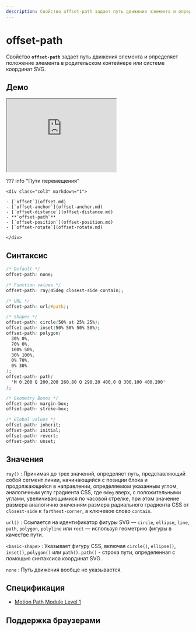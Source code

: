 ```yaml
---
description: Свойство offset-path задает путь движения элемента и определяет положение элемента в родительском контейнере или системе координат SVG.
---
```


# offset-path

Свойство **`offset-path`** задает путь движения элемента и определяет положение элемента в родительском контейнере или системе координат SVG.

## Демо

<iframe class="interactive is-default-height" height="200" src="https://interactive-examples.mdn.mozilla.net/pages/css/offset-path.html" title="MDN Web Docs Interactive Example" loading="lazy" data-readystate="complete"></iframe>

??? info "Пути перемещения"

    <div class="col3" markdown="1">

    - [`offset`](offset.md)
    - [`offset-anchor`](offset-anchor.md)
    - [`offset-distance`](offset-distance.md)
    - **`offset-path`**
    - [`offset-position`](offset-position.md)
    - [`offset-rotate`](offset-rotate.md)

    </div>

## Синтаксис

```css
/* Default */
offset-path: none;

/* Function values */
offset-path: ray(45deg closest-side contain);

/* URL */
offset-path: url(#path);

/* Shapes */
offset-path: circle(50% at 25% 25%);
offset-path: inset(50% 50% 50% 50%);
offset-path: polygon(
  30% 0%,
  70% 0%,
  100% 50%,
  30% 100%,
  0% 70%,
  0% 30%
);
offset-path: path(
  'M 0,200 Q 200,200 260,80 Q 290,20 400,0 Q 300,100 400,200'
);

/* Geometry Boxes */
offset-path: margin-box;
offset-path: stroke-box;

/* Global values */
offset-path: inherit;
offset-path: initial;
offset-path: revert;
offset-path: unset;
```

## Значения

`ray()`
: Принимая до трех значений, определяет путь, представляющий собой сегмент линии, начинающийся с позиции блока и продолжающийся в направлении, определяемом указанным углом, аналогичным углу градиента CSS, где `0deg` вверх, с положительными углами, увеличивающимися по часовой стрелке, при этом значение размера аналогично значениям размера радиального градиента CSS от `closest-side` к `farthest-corner`, а ключевое слово `contain`.

`url()`
: Ссылается на идентификатор фигуры SVG — `circle`, `ellipse`, `line`, `path`, `polygon`, `polyline` или `rect` — используя геометрию фигуры в качестве пути.

`<basic-shape>`
: Указывает фигуру CSS, включая `circle()`, `ellipse()`, `inset()`, `polygon()` или `path()`. `path()` - строка пути, определенная с помощью синтаксиса координат SVG.

`none`
: Путь движения вообще не указывается.

## Спецификация

- [Motion Path Module Level 1](https://drafts.fxtf.org/motion/#offset-path-property)

## Поддержка браузерами

<p class="ciu_embed" data-feature="mdn-css__properties__offset-path" data-periods="future_1,current,past_1,past_2" data-accessible-colours="false"></p>
